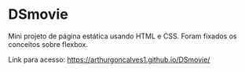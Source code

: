 # DSmovie

Mini projeto de página estática usando HTML e CSS. Foram fixados os conceitos sobre flexbox.

Link para acesso: https://arthurgoncalves1.github.io/DSmovie/
